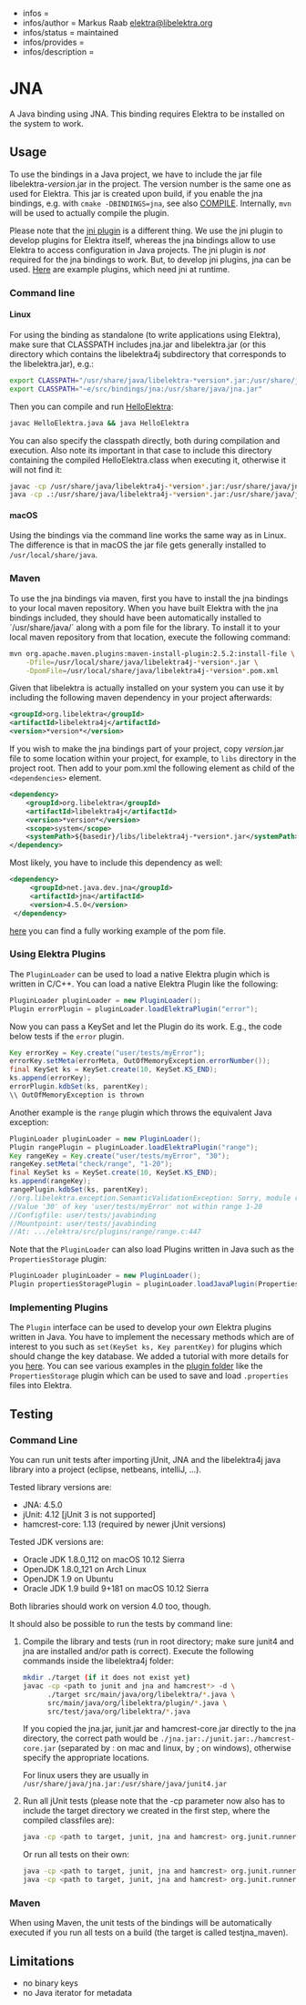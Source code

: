 - infos =
- infos/author = Markus Raab <elektra@libelektra.org>
- infos/status = maintained
- infos/provides =
- infos/description =

# JNA

A Java binding using JNA. This binding requires Elektra to be installed on
the system to work.

## Usage

To use the bindings in a Java project, we have to include the jar file
libelektra-_version_.jar in the project. The version number is the same one as
used for Elektra. This jar is created upon build, if you enable the jna bindings,
e.g. with `cmake -DBINDINGS=jna`, see also [COMPILE](/doc/COMPILE.md#bindings).
Internally, `mvn` will be used to actually compile the plugin.

Please note that the [jni plugin](/src/plugins/jni) is a different thing. We
use the jni plugin to develop plugins for Elektra itself, whereas the jna
bindings allow to use Elektra to access configuration in Java projects. The jni
plugin is _not_ required for the jna bindings to work. But, to develop
jni plugins, jna can be used. [Here](libelektra4j/plugin) are example
plugins, which need jni at runtime.


### Command line

#### Linux

For using the binding as standalone (to write applications using Elektra),
make sure that CLASSPATH includes jna.jar and libelektra.jar (or this directory
which contains the libelektra4j subdirectory that corresponds to the
libelektra.jar), e.g.:

```sh
export CLASSPATH="/usr/share/java/libelektra-*version*.jar:/usr/share/java/jna.jar"
export CLASSPATH="~e/src/bindings/jna:/usr/share/java/jna.jar"
```

Then you can compile and run [HelloElektra](HelloElektra.java):

```sh
javac HelloElektra.java && java HelloElektra
```

You can also specify the classpath directly, both during compilation and execution.
Also note its important in that case to include this directory containing the
compiled HelloElektra.class when executing it, otherwise it will not find it:

```sh
javac -cp /usr/share/java/libelektra4j-*version*.jar:/usr/share/java/jna.jar HelloElektra.java
java -cp .:/usr/share/java/libelektra4j-*version*.jar:/usr/share/java/jna.jar HelloElektra
```

#### macOS

Using the bindings via the command line works the same way as in Linux. The
difference is that in macOS the jar file gets generally installed to
`/usr/local/share/java`.

### Maven

To use the jna bindings via maven, first you have to install the jna bindings
to your local maven repository. When you have built Elektra with the jna
bindings included, they should have been automatically installed to
´/usr/share/java/´ along with a pom file for the library. To install it to your
local maven repository from that location, execute the following command:

```sh
mvn org.apache.maven.plugins:maven-install-plugin:2.5.2:install-file \
    -Dfile=/usr/local/share/java/libelektra4j-*version*.jar \
    -DpomFile=/usr/local/share/java/libelektra4j-*version*.pom.xml
```

Given that libelektra is actually installed on your system you can use it by
including the following maven dependency in your project afterwards:

```xml
<groupId>org.libelektra</groupId>
<artifactId>libelektra4j</artifactId>
<version>*version*</version>
```

If you wish to make the jna bindings part of your project, copy _version_.jar file to some location within your project, for example,
to `libs` directory in the project root. Then add to your pom.xml the following element as child of the `<dependencies>` element.

```xml
<dependency>
	<groupId>org.libelektra</groupId>
	<artifactId>libelektra4j</artifactId>
	<version>*version*</version>
	<scope>system</scope>
	<systemPath>${basedir}/libs/libelektra4j-*version*.jar</systemPath>
</dependency>
```

Most likely, you have to include this dependency as well:

```xml
<dependency>
     <groupId>net.java.dev.jna</groupId>
     <artifactId>jna</artifactId>
     <version>4.5.0</version>
 </dependency>
```

[here](../../examples/external/java/read-keys-example/pom.xml) you can find a fully working example of the pom file.

### Using Elektra Plugins

The `PluginLoader` can be used to load a native Elektra plugin which is written in C/C++.
You can load a native Elektra Plugin like the following:

```java
PluginLoader pluginLoader = new PluginLoader();
Plugin errorPlugin = pluginLoader.loadElektraPlugin("error");
```

Now you can pass a KeySet and let the Plugin do its work. E.g., the code below tests if the `error` plugin.

```java
Key errorKey = Key.create("user/tests/myError");
errorKey.setMeta(errorMeta, OutOfMemoryException.errorNumber());
final KeySet ks = KeySet.create(10, KeySet.KS_END);
ks.append(errorKey);
errorPlugin.kdbSet(ks, parentKey);
\\ OutOfMemoryException is thrown
```

Another example is the `range` plugin which throws the equivalent Java exception:

```java
PluginLoader pluginLoader = new PluginLoader();
Plugin rangePlugin = pluginLoader.loadElektraPlugin("range");
Key rangeKey = Key.create("user/tests/myError", "30");
rangeKey.setMeta("check/range", "1-20");
final KeySet ks = KeySet.create(10, KeySet.KS_END);
ks.append(rangeKey);
rangePlugin.kdbSet(ks, parentKey);
//org.libelektra.exception.SemanticValidationException: Sorry, module range issued error C03200:
//Value '30' of key 'user/tests/myError' not within range 1-20
//Configfile: user/tests/javabinding
//Mountpoint: user/tests/javabinding
//At: .../elektra/src/plugins/range/range.c:447
```

Note that the `PluginLoader` can also load Plugins written in Java such as the `PropertiesStorage` plugin:

```java
PluginLoader pluginLoader = new PluginLoader();
Plugin propertiesStoragePlugin = pluginLoader.loadJavaPlugin(PropertiesStorage.PLUGIN_NAME);
```

### Implementing Plugins

The `Plugin` interface can be used to develop your _own_ Elektra plugins written in Java.
You have to implement the necessary methods which are of interest to you such as
`set(KeySet ks, Key parentKey)` for plugins which should change the key database.
We added a tutorial with more details for you [here](../../../doc/tutorials/java-plugins.md).
You can see various examples in the [plugin folder](src/main/java/org/libelektra/plugin) like the `PropertiesStorage` plugin
which can be used to save and load `.properties` files into Elektra.

## Testing

### Command Line

You can run unit tests after importing jUnit, JNA and the libelektra4j java
library into a project (eclipse, netbeans, intelliJ, ...).

Tested library versions are:

- JNA: 4.5.0
- jUnit: 4.12 [jUnit 3 is not supported]
- hamcrest-core: 1.13 (required by newer jUnit versions)

Tested JDK versions are:

- Oracle JDK 1.8.0_112 on macOS 10.12 Sierra
- OpenJDK 1.8.0_121 on Arch Linux
- OpenJDK 1.9 on Ubuntu
- Oracle JDK 1.9 build 9+181 on macOS 10.12 Sierra

Both libraries should work on version 4.0 too, though.

It should also be possible to run the tests by command line:

1.  Compile the library and tests (run in root directory; make sure junit4 and
    jna are installed and/or path is correct). Execute the following commands inside
    the libelektra4j folder:

    ```sh
    mkdir ./target (if it does not exist yet)
    javac -cp <path to junit and jna and hamcrest*> -d \
          ./target src/main/java/org/libelektra/*.java \
          src/main/java/org/libelektra/plugin/*.java \
          src/test/java/org/libelektra/*.java
    ```

    If you copied the jna.jar, junit.jar and hamcrest-core.jar directly to the
    jna directory, the correct path would be `./jna.jar:./junit.jar:./hamcrest-core.jar`
    (separated by : on mac and linux, by ; on windows), otherwise specify the
    appropriate locations.

    For linux users they are usually in `/usr/share/java/jna.jar:/usr/share/java/junit4.jar`

2.  Run all jUnit tests (please note that the -cp parameter now also has to
    include the target directory we created in the first step, where the compiled
    classfiles are):

    ```sh
    java -cp <path to target, junit, jna and hamcrest> org.junit.runner.JUnitCore org.libelektra.AllTests
    ```

    Or run all tests on their own:

    ```sh
    java -cp <path to target, junit, jna and hamcrest> org.junit.runner.JUnitCore org.libelektra.KeyTest
    java -cp <path to target, junit, jna and hamcrest> org.junit.runner.JUnitCore org.libelektra.KeySetTest
    ```

### Maven

When using Maven, the unit tests of the bindings will be automatically executed
if you run all tests on a build (the target is called testjna_maven).

## Limitations

- no binary keys
- no Java iterator for metadata
